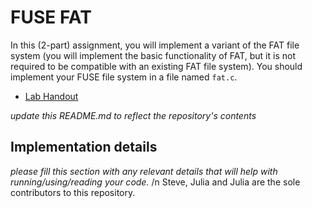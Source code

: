 # FUSE FAT
In this (2-part) assignment, you will implement a variant of the FAT file system (you will implement the basic functionality of FAT, but it is not required to be compatible with an existing FAT file system). You should implement your FUSE file system in a file named `fat.c`.
 * [Lab Handout](http://cs.williams.edu/~jannen/teaching/s19/cs333/labs/fuse/fuse_fat1.html)

_update this README.md to reflect the repository's contents_

## Implementation details

_please fill this section with any relevant details that will help with running/using/reading your code._ /n
Steve, Julia and Julia are the sole contributors to this repository. 
